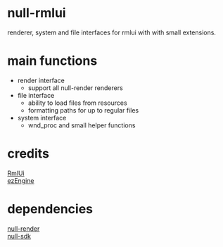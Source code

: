 # null-rmlui
renderer, system and file interfaces for rmlui with with small extensions.

# main functions
* render interface
    * support all null-render renderers
* file interface
    * ability to load files from resources
    * formatting paths for up to regular files
* system interface
    * wnd_proc and small helper functions

# credits
[RmlUi](https://github.com/mikke89/RmlUi) \
[ezEngine](https://github.com/ezEngine/ezEngine)

# dependencies
[null-render](https://github.com/nullptr-sources/null-render) \
[null-sdk](https://github.com/nullptr-sources/null-sdk)